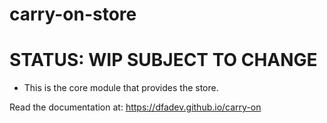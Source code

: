 # carry-on-store

# STATUS: WIP SUBJECT TO CHANGE

- This is the core module that provides the store.

Read the documentation at: https://dfadev.github.io/carry-on
